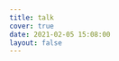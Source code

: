 ```yaml
---
title: talk
cover: true
date: 2021-02-05 15:08:00
layout: false
---
```

<!-- 引用 HexoPlusPlus_Talk组件 -->
<link rel="stylesheet" href="https://cdn.jsdelivr.net/gh/HexoPlusPlus/HexoPlusPlus@1.0.4/dist/talk.css" /> 
<script src="https://cdn.jsdelivr.net/gh/HexoPlusPlus/HexoPlusPlus@1.0.4/dist/talk.js"></script>
<!-- 创建HexoPlusPlus_Talk容器 -->
<div id="hpp_talk"></div>
<!-- 激活HexoPlusPlus_Talk -->
<script>
new hpp_talk({
id:"hpp_talk",//容器id
domain: "admin.yzsdcm.top",//您的HexoPlusPlus域名，如blogadmin.cyfan.top
limit: 10,//单次获取的最多条数
start: 0//从第几条开始
});
</script>
